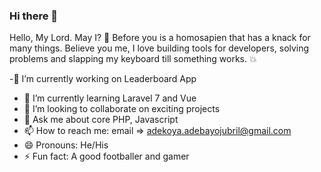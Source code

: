 ### Hi there 👋
Hello, My Lord. May I? 👋
Before you is a homosapien that has a knack for many things. Believe you me, I love building tools for developers, solving problems and slapping my keyboard till something works. 💥

-🔭 I’m currently working on Leaderboard App
- 🌱 I’m currently learning Laravel 7 and Vue
- 👯 I’m looking to collaborate on exciting projects
- 💬 Ask me about core PHP, Javascript
- 📫 How to reach me: email => adekoya.adebayojubril@gmail.com
- 😄 Pronouns: He/His
- ⚡ Fun fact: A good footballer and gamer


